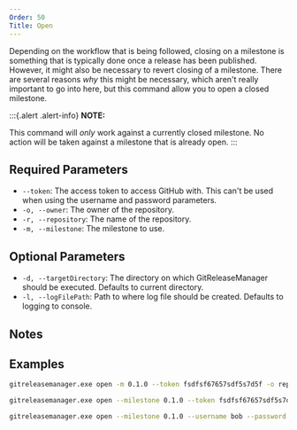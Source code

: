```yaml
---
Order: 50
Title: Open
---
```


Depending on the workflow that is being followed, closing on a milestone is
something that is typically done once a release has been published.  However, it
might also be necessary to revert closing of a milestone.  There are several
reasons _why_ this might be necessary, which aren't really important to go into
here, but this command allow you to open a closed milestone.

:::{.alert .alert-info}
**NOTE:**

This command will _only_ work against a currently closed milestone.  No action
will be taken against a milestone that is already open.
:::

## **Required Parameters**

- `--token`: The access token to access GitHub with. This can't be used when
    using the username and password parameters.
- `-o, --owner`: The owner of the repository.
- `-r, --repository`: The name of the repository.
- `-m, --milestone`: The milestone to use.

## **Optional Parameters**

- `-d, --targetDirectory`: The directory on which GitReleaseManager should be
    executed. Defaults to current directory.
- `-l, --logFilePath`: Path to where log file should be created. Defaults to
    logging to console.

<?! Include "_deprecated-args.md /?>

## **Notes**

<?! Include "_auth-notes.md" /?>

## **Examples**

```bash
gitreleasemanager.exe open -m 0.1.0 --token fsdfsf67657sdf5s7d5f -o repoOwner -r repo

gitreleasemanager.exe open --milestone 0.1.0 --token fsdfsf67657sdf5s7d5f --owner repoOwner --repository repo

gitreleasemanager.exe open --milestone 0.1.0 --username bob --password password --owner repoOwner --repository repo
```
